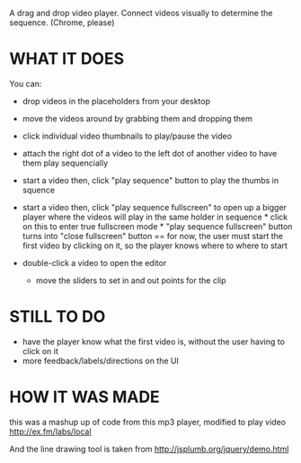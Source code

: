 A drag and drop video player. Connect videos visually to determine the sequence. (Chrome, please)

# WHAT IT DOES
You can:
* drop videos in the placeholders from your desktop
* move the videos around by grabbing them and dropping them
* click individual video thumbnails to play/pause the video
* attach the right dot of a video to the left dot of another video to have them play sequencially
* start a video then, click "play sequence" button to play the thumbs in squence
* start a video then, click "play sequence fullscreen" to open up a bigger player where the videos will play in the same holder in sequence 
         * click on this to enter true fullscreen mode
         * "play sequence fullscreen" button turns into "close fullscreen" button
== for now, the user must start the first video by clicking on it, so the player knows where to where to start

* double-click a video to open the editor
	* move the sliders to set in and out points for the clip

# STILL TO DO
* have the player know what the first video is, without the user having to click on it
* more feedback/labels/directions on the UI  

# HOW IT WAS MADE
this was a mashup up of code from this mp3 player, modified to play video
http://ex.fm/labs/local

And the line drawing tool is taken from
http://jsplumb.org/jquery/demo.html

